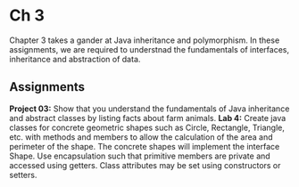 # Ch 3

Chapter 3 takes a gander at Java inheritance and polymorphism. In these assignments, we are required to understnad the fundamentals of interfaces, inheritance and abstraction of data.

## Assignments

**Project 03:** Show that you understand the fundamentals of Java inheritance and abstract classes by listing facts about farm animals.
**Lab 4:** Create java classes for concrete geometric shapes such as Circle, Rectangle, Triangle, etc. with methods and members to allow the calculation of the area and perimeter of the shape.  The concrete shapes will implement the interface Shape. Use encapsulation such that primitive members are private and accessed using getters. Class attributes may be set using constructors or setters.   